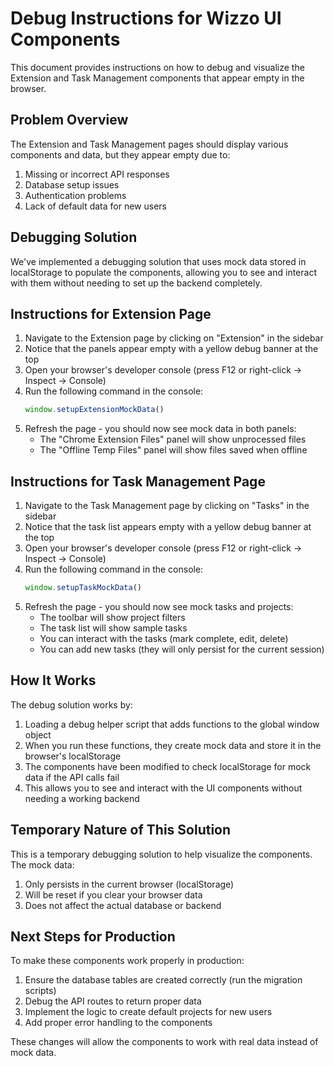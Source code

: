 # Debug Instructions for Wizzo UI Components

This document provides instructions on how to debug and visualize the Extension and Task Management components that appear empty in the browser.

## Problem Overview

The Extension and Task Management pages should display various components and data, but they appear empty due to:

1. Missing or incorrect API responses
2. Database setup issues
3. Authentication problems
4. Lack of default data for new users

## Debugging Solution

We've implemented a debugging solution that uses mock data stored in localStorage to populate the components, allowing you to see and interact with them without needing to set up the backend completely.

## Instructions for Extension Page

1. Navigate to the Extension page by clicking on "Extension" in the sidebar
2. Notice that the panels appear empty with a yellow debug banner at the top
3. Open your browser's developer console (press F12 or right-click → Inspect → Console)
4. Run the following command in the console:
   ```javascript
   window.setupExtensionMockData()
   ```
5. Refresh the page - you should now see mock data in both panels:
   - The "Chrome Extension Files" panel will show unprocessed files
   - The "Offline Temp Files" panel will show files saved when offline

## Instructions for Task Management Page

1. Navigate to the Task Management page by clicking on "Tasks" in the sidebar
2. Notice that the task list appears empty with a yellow debug banner at the top
3. Open your browser's developer console (press F12 or right-click → Inspect → Console)
4. Run the following command in the console:
   ```javascript
   window.setupTaskMockData()
   ```
5. Refresh the page - you should now see mock tasks and projects:
   - The toolbar will show project filters
   - The task list will show sample tasks
   - You can interact with the tasks (mark complete, edit, delete)
   - You can add new tasks (they will only persist for the current session)

## How It Works

The debug solution works by:

1. Loading a debug helper script that adds functions to the global window object
2. When you run these functions, they create mock data and store it in the browser's localStorage
3. The components have been modified to check localStorage for mock data if the API calls fail
4. This allows you to see and interact with the UI components without needing a working backend

## Temporary Nature of This Solution

This is a temporary debugging solution to help visualize the components. The mock data:

1. Only persists in the current browser (localStorage)
2. Will be reset if you clear your browser data
3. Does not affect the actual database or backend

## Next Steps for Production

To make these components work properly in production:

1. Ensure the database tables are created correctly (run the migration scripts)
2. Debug the API routes to return proper data
3. Implement the logic to create default projects for new users
4. Add proper error handling to the components

These changes will allow the components to work with real data instead of mock data.
